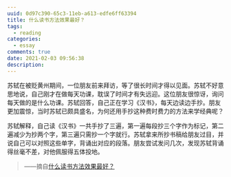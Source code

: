 ```yaml
---
uuid: 0d97c390-65c3-11eb-a613-edfe6ff63394
title: 什么读书方法效果最好？
tags:
  - reading
categories:
  - essay
comments: true
date: 2021-02-03 09:56:38
description: 
---
```


苏轼在被贬黄州期间，一位朋友前来拜访，等了很长时间才得以见面。苏轼不好意思地说，自己刚才在做每天功课，耽误了时间才有失远迎。这位朋友很惊讶，询问每天做的是什么功课。苏轼回答，自己正在学习《汉书》，每天边读边手抄。朋友更加震惊，当时苏轼已颇具盛名，为何还用手抄这种费时费力的方法来学经典呢？

苏轼解释，自己读《汉书》一共手抄了三遍，第一遍每段抄三个字作为标记，第二遍减少为抄两个字，第三遍只需抄一个字就行。苏轼拿来所抄书稿给朋友过目，并说自己可以对照这些单字，背诵出对应的段落。朋友尝试发问几次，发现苏轼背诵得丝毫不差，对他佩服得五体投地。

> ——摘自[什么读书方法效果最好？](https://zhuanlan.zhihu.com/p/58379670)
